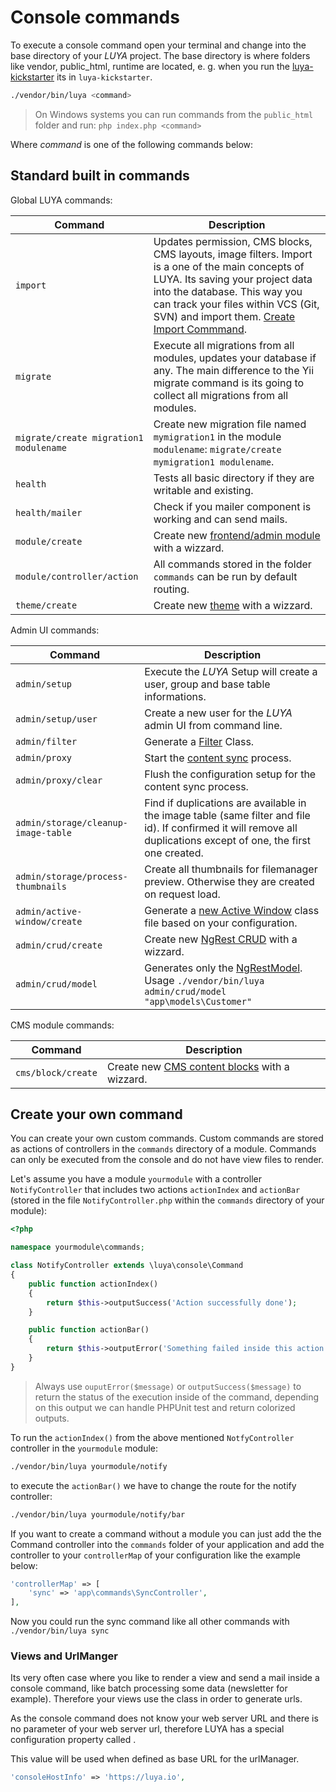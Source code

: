 # Console commands

To execute a console command open your terminal and change into the base directory of your *LUYA* project. 
The base directory is where folders like vendor, public_html, runtime are located, e. g. when you run the [luya-kickstarter](/guide/installation/) its in `luya-kickstarter`.

```sh
./vendor/bin/luya <command>
```

> On Windows systems you can run commands from the `public_html` folder and run: `php index.php <command>`

Where *command* is one of the following commands below:

## Standard built in commands

Global LUYA commands:

|Command|Description
|--------|---------
|`import`|Updates permission, CMS blocks, CMS layouts, image filters. Import is a one of the main concepts of LUYA. Its saving your project data into the database. This way you can track your files within VCS (Git, SVN) and import them. [Create Import Commmand](/guide/app/module).
|`migrate`|Execute all migrations from all modules, updates your database if any. The main difference to the Yii migrate command is its going to collect all migrations from all modules.
|`migrate/create migration1 modulename`|Create new migration file named `mymigration1` in the module `modulename`: `migrate/create mymigration1 modulename`.
|`health`|Tests all basic directory if they are writable and existing.
|`health/mailer`|Check if you mailer component is working and can send mails.
|`module/create`|Create new [frontend/admin module](/guide/app/module) with a wizzard.
|`module/controller/action`|All commands stored in the folder `commands` can be run by default routing.
|`theme/create`|Create new [theme](/guide/app/themes) with a wizzard.

Admin UI commands:

|Command|Description
|---    |---
|`admin/setup`|Execute the *LUYA* Setup will create a user, group and base table informations.
|`admin/setup/user`|Create a new user for the *LUYA* admin UI from command line.
|`admin/filter`|Generate a [Filter](/guide/app/filters) Class.
|`admin/proxy`|Start the [content sync](/guide/concepts/depandsync) process.
|`admin/proxy/clear`|Flush the configuration setup for the content sync process.
|`admin/storage/cleanup-image-table`|Find if duplications are available in the image table (same filter and file id). If confirmed it will remove all duplications except of one, the first one created.
|`admin/storage/process-thumbnails`|Create all thumbnails for filemanager preview. Otherwise they are created on request load.
|`admin/active-window/create`|Generate a [new Active Window](/guide/ngrest/activewindow) class file based on your configuration.
|`admin/crud/create`|Create new [NgRest CRUD](/guide/ngrest/) with a wizzard.
|`admin/crud/model`|Generates only the [NgRestModel](/guide/ngrest/model.html). Usage `./vendor/bin/luya admin/crud/model "app\models\Customer"` 

CMS module commands:

|Command|Description 
|---    |---
|`cms/block/create`|Create new [CMS content blocks](/guide/cms/blocks) with a wizzard.


## Create your own command

You can create your own custom commands. Custom commands are stored as actions of controllers in the `commands` directory of a module. Commands can only be executed from the console and do not have view files to render.

Let's assume you have a module `yourmodule` with a controller `NotifyController` that includes two actions `actionIndex` and `actionBar` (stored in the file `NotifyController.php` within the `commands` directory of your module):


```php
<?php

namespace yourmodule\commands;

class NotifyController extends \luya\console\Command
{
    public function actionIndex()
    {
        return $this->outputSuccess('Action successfully done');
    }

    public function actionBar()
    {
        return $this->outputError('Something failed inside this action');
    }
}
```

> Always use `ouputError($message)` or `outputSuccess($message)` to return the status of the execution inside of the command, depending on this output we can handle PHPUnit test and return colorized outputs.

To run the `actionIndex()` from the above mentioned `NotfyController` controller in the `yourmodule` module:

```sh
./vendor/bin/luya yourmodule/notify
```

to execute the `actionBar()` we have to change the route for the notify controller:

```sh
./vendor/bin/luya yourmodule/notify/bar
```

If you want to create a command without a module you can just add the the Command controller into the `commands` folder of your application and add the controller to your `controllerMap` of your configuration like the example below:

```php
'controllerMap' => [
    'sync' => 'app\commands\SyncController',
],
```

Now you could run the sync command like all other commands with `./vendor/bin/luya sync`

### Views and UrlManger

Its very often case where you like to render a view and send a mail inside a console command, like batch processing some data (newsletter for example). Therefore your views use the <class name="luya\helpers\Url" /> class in order to generate urls.

As the console command does not know your web server URL and there is no parameter of your web server url, therefore LUYA has a special configuration property called <class name="luya\traits\ApplicationTrait" prop="consoleHostInfo" />.

This value will be used when defined as base URL for the urlManager.

```php
'consoleHostInfo' => 'https://luya.io',
```
